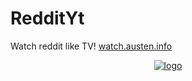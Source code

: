 # RedditYt

Watch reddit like TV!
[watch.austen.info](https://watch.austen.info/watch)


<p align="center">
  <a href="https://watch.austen.info/watch"><img alt="logo" src="https://watch.austen.info/assets/img/reddit-yt-logo-circle.png"></a>
</p>
